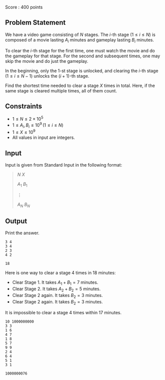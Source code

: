 Score : $400$ points

## Problem Statement

We have a video game consisting of $N$ stages. The $i$-th stage $(1 \leq i \leq N)$ is composed of a movie lasting $A_i$ minutes and gameplay lasting $B_i$ minutes. 

To clear the $i$-th stage for the first time, one must watch the movie and do the gameplay for that stage. For the second and subsequent times, one may skip the movie and do just the gameplay.

In the beginning, only the $1$-st stage is unlocked, and clearing the $i$-th stage $(1 \leq i \leq N - 1)$ unlocks the $(i+1)$-th stage. 

Find the shortest time needed to clear a stage $X$ times in total. Here, if the same stage is cleared multiple times, all of them count.

## Constraints

- $1 \leq N \leq 2 \times 10^5$
- $1 \leq A_i, B_i \leq 10^9 \, (1 \leq i \leq N)$
- $1 \leq X \leq 10^9$
- All values in input are integers.

## Input

Input is given from Standard Input in the following format:

> $N$ $X$
> 
> $A_1$ $B_1$
> 
> $\vdots$
> 
> $A_N$ $B_N$

## Output

Print the answer.

```input1
3 4
3 4
2 3
4 2
```

```output1
18
```

Here is one way to clear a stage $4$ times in $18$ minutes:

- Clear Stage $1$. It takes $A_1 + B_1 = 7$ minutes.
- Clear Stage $2$. It takes $A_2 + B_2 = 5$ minutes.
- Clear Stage $2$ again. It takes $B_2= 3$ minutes.
- Clear Stage $2$ again. It takes $B_2= 3$ minutes.

It is impossible to clear a stage $4$ times within $17$ minutes.

```input2
10 1000000000
3 3
1 6
4 7
1 8
5 7
9 9
2 4
6 4
5 1
3 1
```

```output2
1000000076
```